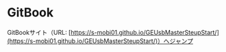  # GitBook
GitBookサイト（URL: [https://s-mobi01.github.io/GEUsbMasterSteupStart/](https://s-mobi01.github.io/GEUsbMasterSteupStart/)）へジャンプ

